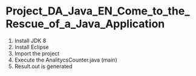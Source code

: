 # Project_DA_Java_EN_Come_to_the_Rescue_of_a_Java_Application

1. Install JDK 8
2. Install Eclipse
3. Import the project
4. Execute the AnalitycsCounter.java (main) 
5. Result.out is generated